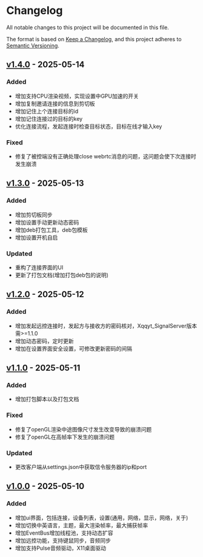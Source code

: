 # Changelog

All notable changes to this project will be documented in this file.

The format is based on [Keep a Changelog](https://keepachangelog.com/en/1.1.0/),
and this project adheres to [Semantic Versioning](https://semver.org/spec/v2.0.0.html).

## [v1.4.0] - 2025-05-14

### Added

- 增加支持CPU渲染视频，实现设置中GPU加速的开关
- 增加复制邀请连接的信息到剪切板
- 增加记住上个连接目标的id
- 增加记住连接过的目标的key
- 优化连接流程，发起连接时检查目标状态，目标在线才输入key

### Fixed

- 修复了被控端没有正确处理close webrtc消息的问题，这问题会使下次连接时发生崩溃

## [v1.3.0] - 2025-05-13

### Added

- 增加剪切板同步
- 增加设置手动更新动态密码
- 增加deb打包工具，deb包模板
- 增加设置开机自启

### Updated

- 重构了连接界面的UI
- 更新了打包文档(增加打包deb包的说明)

## [v1.2.0] - 2025-05-12

### Added

- 增加发起远控连接时，发起方与接收方的密码核对，Xqqyt_SignalServer版本需>=1.1.0
- 增加动态密码，定时更新
- 增加在设置界面安全设置，可修改更新密码的间隔

## [v1.1.0] - 2025-05-11

### Added

- 增加打包脚本以及打包文档

### Fixed

- 修复了openGL渲染中途图像尺寸发生改变导致的崩溃问题
- 修复了openGL在高帧率下发生的崩溃问题

### Updated

- 更改客户端从settings.json中获取信令服务器的ip和port

## [v1.0.0] - 2025-05-10

### Added

- 增加ui界面，包括连接，设备列表，设置(通用，网络，显示，网络，关于)
- 增加切换中英语言，主题，最大渲染帧率，最大捕获帧率
- 增加EventBus增加线程池，支持动态扩容
- 增加远控功能，支持键鼠同步，音频同步
- 增加支持Pulse音频驱动，X11桌面驱动


[v1.0.0]: https://github.com/XQQYT/XqqytDesktop/tree/v1.0.0
[v1.1.0]: https://github.com/XQQYT/XqqytDesktop/tree/v1.1.0
[v1.2.0]: https://github.com/XQQYT/XqqytDesktop/tree/v1.2.0
[v1.3.0]: https://github.com/XQQYT/XqqytDesktop/tree/v1.3.0
[v1.4.0]: https://github.com/XQQYT/XqqytDesktop/tree/v1.4.0